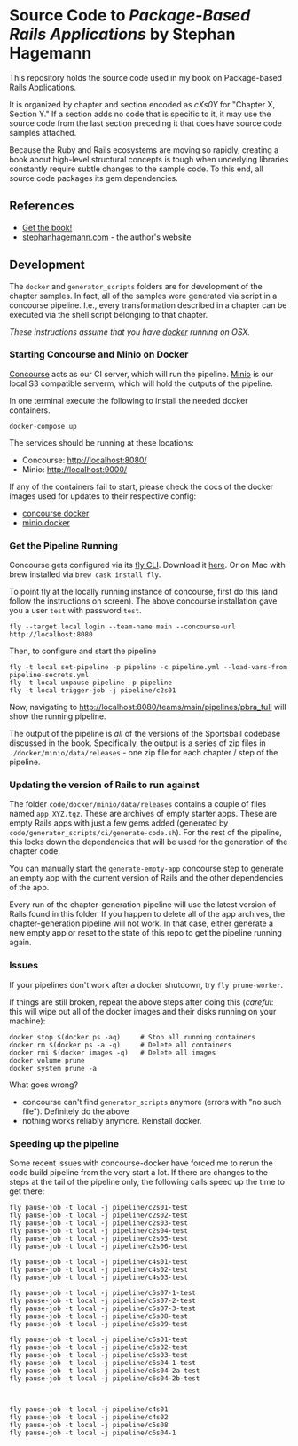 # Source Code to _Package-Based Rails Applications_ by Stephan Hagemann

This repository holds the source code used in my book on Package-based Rails Applications.

It is organized by chapter and section encoded as _cXs0Y_ for "Chapter X, Section Y." If a section adds no code that is
specific to it, it may use the source code from the last section preceding it that does have source code samples attached.

Because the Ruby and Rails ecosystems are moving so rapidly, creating a book about high-level structural concepts is
tough when underlying libraries constantly require subtle changes to the sample code. To this end, all source code packages its gem dependencies.

## References

* [Get the book!](https://gradualmodularity.com)
* [stephanhagemann.com](http://stephanhagemann.com) - the author's website

## Development

The `docker` and `generator_scripts` folders are for development of the chapter samples. In fact, all of the samples
were generated via script in a concourse pipeline. I.e., every transformation described in a chapter
can be executed via the shell script belonging to that chapter.

*These instructions assume that you have [docker](https://www.docker.com/) running on OSX.*

### Starting Concourse and Minio on Docker

[Concourse](https://github.com/concourse/concourse) acts as our CI server, which will run the pipeline.
[Minio](https://github.com/minio/minio) is our local S3 compatible serverm, which will hold the outputs of the pipeline.

In one terminal execute the following to install the needed docker containers.
~~~~~~~~
docker-compose up
~~~~~~~~

The services should be running at these locations:

* Concourse: [http://localhost:8080/](http://localhost:8080/)
* Minio: [http://localhost:9000/](http://localhost:9000/)

If any of the containers fail to start, please check the docs of the docker images used for updates to their respective config:

* [concourse docker](https://github.com/concourse/concourse-docker)
* [minio docker](https://github.com/minio/minio)

### Get the Pipeline Running

Concourse gets configured via its [fly CLI](https://concourse-ci.org/fly.html). Download it [here](https://concourse-ci.org/download.html). Or on Mac with brew installed via `brew cask install fly`.

To point fly at the locally running instance of concourse, first do this (and follow the instructions on screen). The above concourse installation gave you a user `test` with password `test`.
~~~~~~~~
fly --target local login --team-name main --concourse-url http://localhost:8080
~~~~~~~~

Then, to configure and start the pipeline
~~~~~~~~
fly -t local set-pipeline -p pipeline -c pipeline.yml --load-vars-from  pipeline-secrets.yml
fly -t local unpause-pipeline -p pipeline
fly -t local trigger-job -j pipeline/c2s01
~~~~~~~~

Now, navigating to [http://localhost:8080/teams/main/pipelines/pbra_full](http://localhost:8080/teams/main/pipelines/pbra_full) will show the running pipeline.

The output of the pipeline is *all* of the versions of the Sportsball codebase discussed in the book. Specifically, the output is a series of zip files in `./docker/minio/data/releases` - one zip file for each chapter / step of the pipeline.

### Updating the version of Rails to run against

The folder `code/docker/minio/data/releases` contains a couple of files named `app_XYZ.tgz`. These are archives of empty starter apps. These are empty Rails apps with just a few gems added (generated by `code/generator_scripts/ci/generate-code.sh`). For the rest of the pipeline, this locks down the dependencies that will be used for the generation of the chapter code.

You can manually start the `generate-empty-app` concourse step to generate an empty app with the current version of Rails and the other dependencies of the app.

Every run of the chapter-generation pipeline will use the latest version of Rails found in this folder. If you happen to delete all of the app archives, the chapter-generation pipeline will not work. In that case, either generate a new empty app or reset to the state of this repo to get the pipeline running again.

### Issues

If your pipelines don't work after a docker shutdown, try `fly prune-worker`.

If things are still broken, repeat the above steps after doing this (*careful*: this will wipe out all of the docker images and their disks running on your machine):
~~~~~~~~
docker stop $(docker ps -aq)     # Stop all running containers
docker rm $(docker ps -a -q)     # Delete all containers
docker rmi $(docker images -q)   # Delete all images
docker volume prune
docker system prune -a
~~~~~~~~

What goes wrong?

* concourse can't find `generator_scripts` anymore (errors with "no such file"). Definitely do the above
* nothing works reliably anymore. Reinstall docker.


### Speeding up the pipeline

Some recent issues with concourse-docker have forced me to rerun the code build pipeline from the very start a lot. If there are changes to the steps at the tail of the pipeline only, the following calls speed up the time to get there:

```
fly pause-job -t local -j pipeline/c2s01-test
fly pause-job -t local -j pipeline/c2s02-test
fly pause-job -t local -j pipeline/c2s03-test
fly pause-job -t local -j pipeline/c2s04-test
fly pause-job -t local -j pipeline/c2s05-test
fly pause-job -t local -j pipeline/c2s06-test

fly pause-job -t local -j pipeline/c4s01-test
fly pause-job -t local -j pipeline/c4s02-test
fly pause-job -t local -j pipeline/c4s03-test

fly pause-job -t local -j pipeline/c5s07-1-test
fly pause-job -t local -j pipeline/c5s07-2-test
fly pause-job -t local -j pipeline/c5s07-3-test
fly pause-job -t local -j pipeline/c5s08-test
fly pause-job -t local -j pipeline/c5s09-test

fly pause-job -t local -j pipeline/c6s01-test
fly pause-job -t local -j pipeline/c6s02-test
fly pause-job -t local -j pipeline/c6s03-test
fly pause-job -t local -j pipeline/c6s04-1-test
fly pause-job -t local -j pipeline/c6s04-2a-test
fly pause-job -t local -j pipeline/c6s04-2b-test



fly pause-job -t local -j pipeline/c4s01
fly pause-job -t local -j pipeline/c4s02
fly pause-job -t local -j pipeline/c5s08
fly pause-job -t local -j pipeline/c6s04-1
```